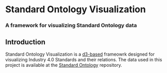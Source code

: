 # Standard Ontology Visualization
### A framework for visualizing Standard Ontology data

## Introduction

Standard Ontology Visualization is a [d3-based](https://d3js.org/) frameowrk designed for visualizing Industry 4.0 Standards and their relations. The data used in this project is available at the [Standard Ontology](https://github.com/i40-Tools/StandardOntology) repository.

